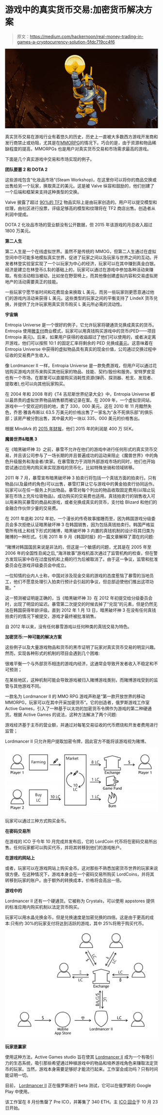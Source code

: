 # 游戏中的真实货币交易:加密货币解决方案

> 原文：<https://medium.com/hackernoon/real-money-trading-in-games-a-cryptocurrency-solution-5fdc719cc4f6>

![](img/ec519a43bf6d0a296a0ece2c72f22876.png)

真实货币交易在游戏行业有着悠久的历史，历史上一直被大多数西方游戏开发商和发行商禁止或劝阻，尤其是在[MMORPG](https://www.diablowiki.net/MMORPG)的情况下。巧合的是，由于资源和物品稀缺程度的提高，MMORPGs 也是用户对真实货币交易和市场需求最高的游戏。

下面是几个真实游戏中交易和市场实现的例子。

**团队要塞 2 和 DOTA 2**

这些游戏包含“化妆品市场”(Steam Workshop)，在这里你可以将你的商品交换或出售给另一个玩家，换取真正的美元。这是被 Valve 纵容和鼓励的，他们创建了一个后端和框架来支持这种类型的交换。

Valve 披露了超过 [90%的 TF2](http://www.eurogamer.net/articles/2014-01-17-players-make-how-much-money-in-team-fortress-2) 物品实际上是由玩家创造的。用户可以提交模型和纹理，由社区进行投票，评级足够高的模型和纹理将在 TF2 商店出售。创造者从利润中提成。

DOTA 2 化妆品市场的营业额没有公开数据，但 2015 年该游戏的月总收入超过 1800 万美元。

**第二人生**

第二人生是一个在线虚拟世界。虽然不是传统的 MMOG，但第二人生通过在虚拟空间中尽可能多地模拟真实世界，促进了玩家之间以及玩家与世界之间的互动。开发者林登实验室实现了一个以玩家为中心的经济，玩家可以在其中赚到真金白银。经济是建立在林登币(L$)的基础上的，玩家可以通过在游戏中参加各种活动来赚取。有些活动相当被动，比如坐在野营椅上，而其他像创建虚拟内容和交易虚拟房地产的活动需要真正的技能。

一些玩家宁愿节省时间和花费现金来换取 L 美元，而另一些玩家则更愿意通过他们的游戏内活动来获得 L 美元。这些类型的玩家之间的平衡支持了 LindeX 货币兑换，并提供了允许玩家用真实货币购买 L 美元所必需的流动性。

**宇宙熵**

Entropia Universe 是一个很好的例子，它允许玩家将硬通货兑换成真实的货币。Entropia 使用[微支付](https://en.wikipedia.org/wiki/Micropayment)商业模式，玩家可以用真钱购买游戏中的货币(PED——项目 Entropia 美元)。后来，如果用户获得的收益超过了他们可以使用的，或者决定离开游戏，他们可以按照 10:1 的固定汇率将剩余的 PED 兑换成[美元](https://en.wikipedia.org/wiki/United_States_dollar)。这意味着在 Entropia Universe 中获得的虚拟物品具有真实的现金价值，公司通过交换过程中征收的交易费产生收入。

像 Lordmancer II 一样，Entropia Universe 是一款免费游戏，但用户可以通过花钱购买游戏内货币来购买其他玩家的物品、技能、契约/股份和服务。安特罗皮亚也有一个市场，在那里可以直接购买消耗性资源(弹药、探测器、枪支、发现者、提取者),也可以向其他玩家购买。

在 2004 年和 2008 年的《T4 吉尼斯世界纪录大全》中，Entropia Universe 都以最昂贵的虚拟世界物品销售额而被记录在案。在 2009 年，一个虚拟空间站，游戏中一个受欢迎的目的地，卖了 330，000 美元。这在 2010 年 11 月黯然失色，乔恩·雅各布斯以 63.5 万美元的价格出售了一家名为“永不死俱乐部”的俱乐部；该房产被分割出售，其中最大的一块以 335，000 美元的价格售出。

根据 MindArk 的 [2015 年财报](http://www.entropiaplanets.com/w/images/f/f1/MindArk_Annual_Report_2015.pdf)，他们 2015 年的利润是 400 万 SEK。

**魔兽世界&暗黑 3**

在《暗黑破坏神 3》之前，暴雪不允许在他们的游戏中进行任何形式的真实货币交易，并且该公司参与了一场长期的并且普遍成功的运动来阻止《魔兽世界》中的角色升级服务和淘金者/卖家。在暴雪致力于消除外部游戏市场的同时，他们也开始尝试通过应用内购买来实现游戏的货币化，比如特殊坐骑和领域转移。

2011 年 7 月，暴雪宣布暗黑破坏神 3 拍卖行将包括一个真钱方面的拍卖行。只有物品(以及最终的角色)可以出售，暴雪打算让它与游戏中的黄金拍卖行协同运作。玩家可以在任一服务上列出物品，暴雪对每个列出的物品收取固定费用(以阻止玩家在市场上充斥垃圾物品)。成功购买的交易费也适用。真钱拍卖行的销售收入可以用来购买暴雪的商品和游戏，或者兑换成真实的货币，支付给 Blizard 和他们的金融合作伙伴少量的交易费。

在 2011 年底和 2012 年初，一个漫长的传奇故事接踵而至，因为韩国游戏分级委员会多次拒绝认证暗黑破坏神 3 在韩国销售，因为包括真钱拍卖行。韩国严格监管所有线上和线下形式的赌博，暗黑破坏神 3 内置的真钱机制的设计将其归类为赌博的一种形式。引用 2011 年 9 月《韩国时报》的一篇文章解释了潜在的问题:

“赌博对韩国国民来说是非法的，但这是一个敏感的问题，尤其是在 2005 年至 2006 年的全国性丑闻之后,“海洋故事”游戏机首次通过了监管机构的检查，但在警方发现玩家中存在过度投机和上瘾的行为后被取消了。由于这一争议，监管和批准委员会在游戏评级委员会中成立。

一位知情的业内人士称，中国对涉及现金交易的游戏的态度惹恼了暴雪的当地员工，他们不愿意处理引入拍卖行预计会引起的争议，但总部迫使他们推出这项功能。"

这一预测被证明是正确的，当《暗黑破坏神 3》在 2012 年初提交给分级委员会时，出现了明显的延迟。暴雪第二次提交的时候去掉了“兑现”的元素，但是仍然无法在韩国获得年龄评级。直到 2012 年 1 月 13 日，暗黑破坏神 3 在没有任何真钱拍卖行的情况下被提交，游戏才最终被批准销售。

自 2012 年以来，没有任何暴雪游戏以任何种类的真钱交易为特色。

**加密货币:一种可能的解决方案**

这些例子以及大量游戏物品和货币的黑市证明了玩家对真实货币交易的明显兴趣。然而，实现各种形式的机制的项目会遇到几个困难:

很难平衡一个与外部货币相连的游戏内经济，这通常会导致开发者收入不稳定和不可预测；

在某些地区，这种机制可能会导致游戏被归入赌博游戏类别，而赌博游戏受到的监管与其他游戏不同。

一款名为 Lordmancer II 的 MMO RPG 游戏声称是“第一款开放世界的移动 MMORPG，玩家可以在其中开采加密货币”。它的创造者，俄罗斯游戏工作室 Active Games，引入了一种基于以太坊的加密货币令牌作为游戏的第二种硬通货。根据 Active Games 的说法，这种方法解决了两个问题:

游戏经济基于主币的营业额，并通过对每笔交易征收的代币燃烧和开发者费用进行监管；

Lordmancer II 只允许用户提取加密令牌，因此官方不能将该游戏视为赌博。

![](img/c4a9a5804fac597e73ccbe0aca6465db.png)

玩家可以通过三种方式购买金币。

**在密码交易所**

在游戏的 ICO 于今年 10 月完成并发布后，它的 LordCoin 代币将在密码交易所出售。任何玩家都可以购买代币，并将其转移到他们的游戏帐户。

**在游戏的网站上**

或者，玩家可以在游戏网站上购买金币。这对那些不熟悉加密货币世界的玩家来说很方便。在这种情况下，游戏本身会在一个密码交易所购买 LordCoins，并将其转移到玩家的账户。由于额外的转换成本，价格将会高出一倍。

**游戏中的**

Lordmancer II 还有一个硬通货。它被称为 Crystals，可以使用 appstores 提供的标准应用内购买机制以法定货币购买。

玩家可以用水晶兑换金币，但是兑换速度是加密兑换的四倍。这是由于更高的成本:只有约 30%的玩家支付将达到活跃的游戏，其中 25%将用于购买代币。

![](img/200b270d24c4e9965dbdf853c5f2d7ba.png)

**玩家是赢家**

使用这种方法，Active Games studio 旨在使其 [Lordmancer II](http://lordmancer2.io) 成为一个有吸引力的生态系统，吸引那些希望通过种植游戏中的物品和培养游戏角色来赚取法定货币的玩家。当然，游戏本身需要足够好才能流行起来。工作室会成功吗？只有时间能证明一切。

目前， [Lordmancer II](http://lordmancer2.io) 正在俄罗斯进行 beta 测试，它可以在俄罗斯的 Google Play 中使用。

该工作室在 8 月份售罄了 Pre ICO，并筹集了 340 ETH。主 [ICO 回合](http://lordmancer2.io)于 10 月 23 日开始。